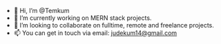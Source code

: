 - 👋 Hi, I’m @Temkum
- 🌱 I’m currently working on MERN stack projects.
- 💞️ I’m looking to collaborate on fulltime, remote and freelance projects.
- 📫 You can get in touch via email: judekum14@gmail.com

<!---
Temkum/Temkum is a ✨ special ✨ repository because its `README.md` (this file) appears on your GitHub profile.
You can click the Preview link to take a look at your changes.
--->
